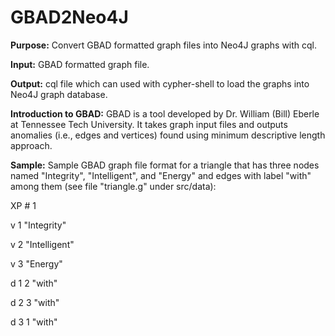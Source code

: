 # GBAD2Neo4J

<b>Purpose:</b>
Convert GBAD formatted graph files into Neo4J graphs with cql.

<b>Input:</b> GBAD formatted graph file.

<b>Output:</b> cql file which can used with cypher-shell to load the graphs into Neo4J graph database.

<b>Introduction to GBAD:</b>
GBAD is a tool developed by Dr. William (Bill) Eberle at Tennessee Tech University. It takes graph input files and outputs anomalies (i.e., edges and vertices) found using minimum descriptive length approach.

<b>Sample:</b> Sample GBAD graph file format for a triangle that has three nodes named "Integrity", "Intelligent", and "Energy"
and edges with label "with" among them (see file "triangle.g" under src/data):

XP # 1

v 1 "Integrity"

v 2 "Intelligent"

v 3 "Energy"

d 1 2 "with"

d 2 3 "with"

d 3 1 "with"



